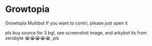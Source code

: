 # Growtopia
Growtopia Multibot
If you want to contri, please just open it


pls buy source for 3 bgl, see screenshot image, and arkybot its from zerobyte 😭😭😭😭😭, pls 

